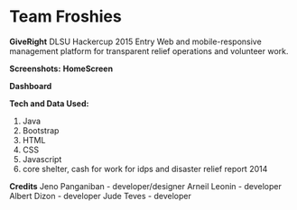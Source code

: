# Team Froshies

**GiveRight**
DLSU Hackercup 2015 Entry
Web and mobile-responsive management platform for transparent relief operations and volunteer work.

**Screenshots:**
**HomeScreen**

**Dashboard**


**Tech and Data Used:**
1. Java
2. Bootstrap
3. HTML
4. CSS
5. Javascript
6. core shelter, cash for work for idps and disaster relief report 2014 


**Credits**
Jeno Panganiban - developer/designer
Arneil Leonin - developer
Albert Dizon - developer
Jude Teves - developer



